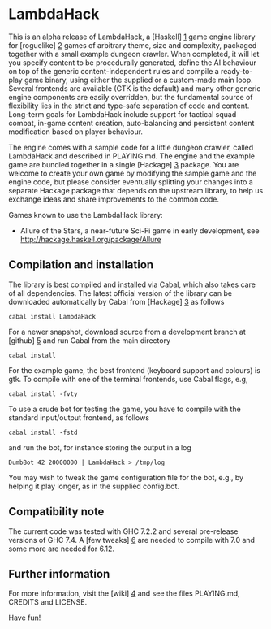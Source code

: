 LambdaHack
==========

This is an alpha release of LambdaHack, a [Haskell] [1] game engine
library for [roguelike] [2] games of arbitrary theme, size and complexity,
packaged together with a small example dungeon crawler. When completed,
it will let you specify content to be procedurally generated,
define the AI behaviour on top of the generic content-independent rules
and compile a ready-to-play game binary, using either the supplied
or a custom-made main loop. Several frontends are available
(GTK is the default) and many other generic engine components
are easily overridden, but the fundamental source of flexibility lies
in the strict and type-safe separation of code and content.
Long-term goals for LambdaHack include support for tactical squad combat,
in-game content creation, auto-balancing and persistent content
modification based on player behaviour.

The engine comes with a sample code for a little dungeon crawler,
called LambdaHack and described in PLAYING.md. The engine and the example
game are bundled together in a single [Hackage] [3] package.
You are welcome to create your own game by modifying the sample game
and the engine code, but please consider eventually splitting your changes
into a separate Hackage package that depends on the upstream library,
to help us exchange ideas and share improvements to the common code.

Games known to use the LambdaHack library:

* Allure of the Stars, a near-future Sci-Fi game in early development,
see http://hackage.haskell.org/package/Allure


Compilation and installation
----------------------------

The library is best compiled and installed via Cabal, which also takes care
of all dependencies. The latest official version of the library
can be downloaded automatically by Cabal from [Hackage] [3] as follows

    cabal install LambdaHack

For a newer snapshot, download source from a development branch
at [github] [5] and run Cabal from the main directory

    cabal install

For the example game, the best frontend (keyboard support and colours) is gtk.
To compile with one of the terminal frontends, use Cabal flags, e.g,

    cabal install -fvty

To use a crude bot for testing the game, you have to compile with
the standard input/output frontend, as follows

    cabal install -fstd

and run the bot, for instance storing the output in a log

    DumbBot 42 20000000 | LambdaHack > /tmp/log

You may wish to tweak the game configuration file for the bot,
e.g., by helping it play longer, as in the supplied config.bot.


Compatibility note
------------------

The current code was tested with GHC 7.2.2 and several pre-release versions
of GHC 7.4. A [few tweaks] [6] are needed to compile with 7.0
and some more are needed for 6.12.


Further information
-------------------

For more information, visit the [wiki] [4]
and see the files PLAYING.md, CREDITS and LICENSE.

Have fun!



[1]: http://www.haskell.org/
[2]: http://roguebasin.roguelikedevelopment.org/index.php?title=Berlin_Interpretation
[3]: http://hackage.haskell.org/package/LambdaHack
[4]: https://github.com/kosmikus/LambdaHack/wiki
[5]: http://github.com/kosmikus/LambdaHack
[6]: https://github.com/Mikolaj/Allure/commit/3d0aa5bef7a0ef39e7611d4e12229224f4cead75
